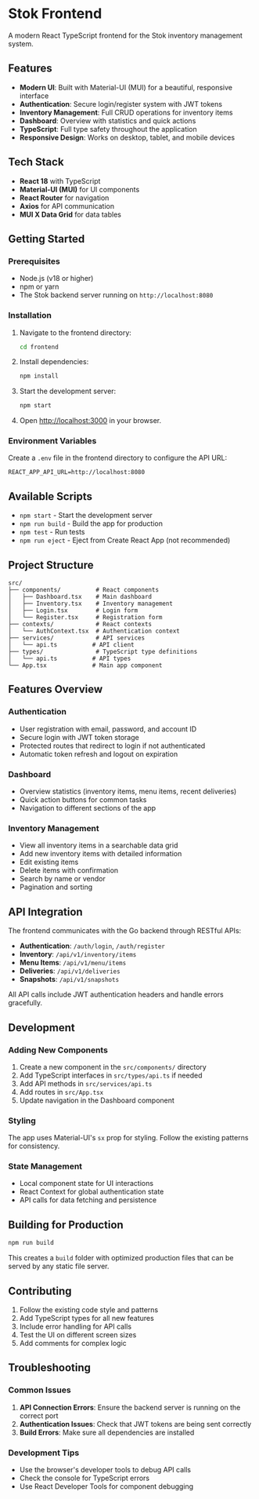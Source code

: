 # Stok Frontend

A modern React TypeScript frontend for the Stok inventory management system.

## Features

- **Modern UI**: Built with Material-UI (MUI) for a beautiful, responsive interface
- **Authentication**: Secure login/register system with JWT tokens
- **Inventory Management**: Full CRUD operations for inventory items
- **Dashboard**: Overview with statistics and quick actions
- **TypeScript**: Full type safety throughout the application
- **Responsive Design**: Works on desktop, tablet, and mobile devices

## Tech Stack

- **React 18** with TypeScript
- **Material-UI (MUI)** for UI components
- **React Router** for navigation
- **Axios** for API communication
- **MUI X Data Grid** for data tables

## Getting Started

### Prerequisites

- Node.js (v18 or higher)
- npm or yarn
- The Stok backend server running on `http://localhost:8080`

### Installation

1. Navigate to the frontend directory:
   ```bash
   cd frontend
   ```

2. Install dependencies:
   ```bash
   npm install
   ```

3. Start the development server:
   ```bash
   npm start
   ```

4. Open [http://localhost:3000](http://localhost:3000) in your browser.

### Environment Variables

Create a `.env` file in the frontend directory to configure the API URL:

```env
REACT_APP_API_URL=http://localhost:8080
```

## Available Scripts

- `npm start` - Start the development server
- `npm run build` - Build the app for production
- `npm test` - Run tests
- `npm run eject` - Eject from Create React App (not recommended)

## Project Structure

```
src/
├── components/          # React components
│   ├── Dashboard.tsx    # Main dashboard
│   ├── Inventory.tsx    # Inventory management
│   ├── Login.tsx        # Login form
│   └── Register.tsx     # Registration form
├── contexts/            # React contexts
│   └── AuthContext.tsx  # Authentication context
├── services/            # API services
│   └── api.ts          # API client
├── types/               # TypeScript type definitions
│   └── api.ts          # API types
└── App.tsx             # Main app component
```

## Features Overview

### Authentication
- User registration with email, password, and account ID
- Secure login with JWT token storage
- Protected routes that redirect to login if not authenticated
- Automatic token refresh and logout on expiration

### Dashboard
- Overview statistics (inventory items, menu items, recent deliveries)
- Quick action buttons for common tasks
- Navigation to different sections of the app

### Inventory Management
- View all inventory items in a searchable data grid
- Add new inventory items with detailed information
- Edit existing items
- Delete items with confirmation
- Search by name or vendor
- Pagination and sorting

## API Integration

The frontend communicates with the Go backend through RESTful APIs:

- **Authentication**: `/auth/login`, `/auth/register`
- **Inventory**: `/api/v1/inventory/items`
- **Menu Items**: `/api/v1/menu/items`
- **Deliveries**: `/api/v1/deliveries`
- **Snapshots**: `/api/v1/snapshots`

All API calls include JWT authentication headers and handle errors gracefully.

## Development

### Adding New Components

1. Create a new component in the `src/components/` directory
2. Add TypeScript interfaces in `src/types/api.ts` if needed
3. Add API methods in `src/services/api.ts`
4. Add routes in `src/App.tsx`
5. Update navigation in the Dashboard component

### Styling

The app uses Material-UI's `sx` prop for styling. Follow the existing patterns for consistency.

### State Management

- Local component state for UI interactions
- React Context for global authentication state
- API calls for data fetching and persistence

## Building for Production

```bash
npm run build
```

This creates a `build` folder with optimized production files that can be served by any static file server.

## Contributing

1. Follow the existing code style and patterns
2. Add TypeScript types for all new features
3. Include error handling for API calls
4. Test the UI on different screen sizes
5. Add comments for complex logic

## Troubleshooting

### Common Issues

1. **API Connection Errors**: Ensure the backend server is running on the correct port
2. **Authentication Issues**: Check that JWT tokens are being sent correctly
3. **Build Errors**: Make sure all dependencies are installed

### Development Tips

- Use the browser's developer tools to debug API calls
- Check the console for TypeScript errors
- Use React Developer Tools for component debugging
